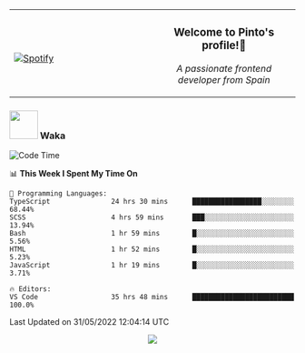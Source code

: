 <table width="100%" align="center"> 
  <tr>
  <td width="50%">
      
&nbsp; <br> [![Spotify](https://novatorem-zeta-rust.vercel.app/api/spotify)](https://open.spotify.com/user/novatorem-zeta-rust)

  </td>
  <td width="50%">
    <h3 align="center">Welcome to Pinto's profile!👋</h3>
    <p align="center"><em>A passionate frontend developer from Spain</em></p>
  </td>
  </table>

### <img src="https://media.giphy.com/media/VgCDAzcKvsR6OM0uWg/giphy.gif" width="50"> Waka

  <!--START_SECTION:waka-->
![Code Time](http://img.shields.io/badge/Code%20Time-457%20hrs%2040%20mins-blue)

📊 **This Week I Spent My Time On** 

```text
💬 Programming Languages: 
TypeScript               24 hrs 30 mins      █████████████████░░░░░░░░   68.44% 
SCSS                     4 hrs 59 mins       ███░░░░░░░░░░░░░░░░░░░░░░   13.94% 
Bash                     1 hr 59 mins        █░░░░░░░░░░░░░░░░░░░░░░░░   5.56% 
HTML                     1 hr 52 mins        █░░░░░░░░░░░░░░░░░░░░░░░░   5.23% 
JavaScript               1 hr 19 mins        █░░░░░░░░░░░░░░░░░░░░░░░░   3.71%

🔥 Editors: 
VS Code                  35 hrs 48 mins      █████████████████████████   100.0%

```


 Last Updated on 31/05/2022 12:04:14 UTC
<!--END_SECTION:waka-->

<div align="center">
<img src="https://github-readme-stats-gilt-tau.vercel.app/api/top-langs/?username=pinto-hub&layout=compact&theme=dracula" />
</div>
